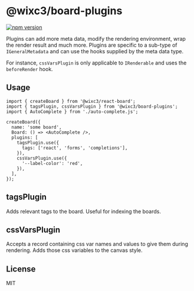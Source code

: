 # @wixc3/board-plugins

[![npm version](https://img.shields.io/npm/v/@wixc3/board-plugins.svg)](https://www.npmjs.com/package/@wixc3/board-plugins)

Plugins can add more meta data, modify the rendering environment, wrap the render result and much more.
Plugins are specific to a sub-type of `IGeneralMetadata` and can use the hooks supplied by the meta data type.

For instance, `cssVarsPlugin` is only applicable to `IRenderable` and uses the `beforeRender` hook.

## Usage

```tsx
import { createBoard } from '@wixc3/react-board';
import { tagsPlugin, cssVarsPlugin } from '@wixc3/board-plugins';
import { AutoComplete } from './auto-complete.js';

createBoard({
  name: 'some board',
  Board: () => <AutoComplete />,
  plugins: [
    tagsPlugin.use({
      tags: ['react', 'forms', 'completions'],
    }),
    cssVarsPlugin.use({
      '--label-color': 'red',
    }),
  ],
});
```

## tagsPlugin

Adds relevant tags to the board. Useful for indexing the boards.

## cssVarsPlugin

Accepts a record containing css var names and values to give them during rendering.
Adds those css variables to the canvas style.

## License

MIT
